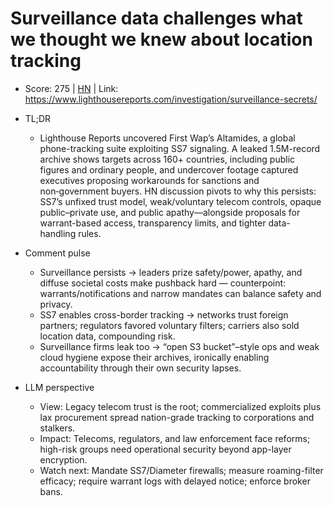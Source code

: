 # Surveillance data challenges what we thought we knew about location tracking

- Score: 275 | [HN](https://news.ycombinator.com/item?id=45584498) | Link: https://www.lighthousereports.com/investigation/surveillance-secrets/

- TL;DR
    - Lighthouse Reports uncovered First Wap’s Altamides, a global phone-tracking suite exploiting SS7 signaling. A leaked 1.5M-record archive shows targets across 160+ countries, including public figures and ordinary people, and undercover footage captured executives proposing workarounds for sanctions and non‑government buyers. HN discussion pivots to why this persists: SS7’s unfixed trust model, weak/voluntary telecom controls, opaque public–private use, and public apathy—alongside proposals for warrant-based access, transparency limits, and tighter data-handling rules.

- Comment pulse
    - Surveillance persists → leaders prize safety/power, apathy, and diffuse societal costs make pushback hard — counterpoint: warrants/notifications and narrow mandates can balance safety and privacy.
    - SS7 enables cross-border tracking → networks trust foreign partners; regulators favored voluntary filters; carriers also sold location data, compounding risk.
    - Surveillance firms leak too → “open S3 bucket”–style ops and weak cloud hygiene expose their archives, ironically enabling accountability through their own security lapses.

- LLM perspective
    - View: Legacy telecom trust is the root; commercialized exploits plus lax procurement spread nation-grade tracking to corporations and stalkers.
    - Impact: Telecoms, regulators, and law enforcement face reforms; high-risk groups need operational security beyond app-layer encryption.
    - Watch next: Mandate SS7/Diameter firewalls; measure roaming-filter efficacy; require warrant logs with delayed notice; enforce broker bans.
